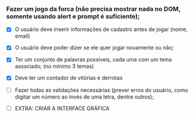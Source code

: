 ### Fazer um jogo da forca (não precisa mostrar nada no DOM, somente usando alert e prompt é suficiente);

- [X] O usuário deve inserir informações de cadastro antes de jogar (nome, email)
- [X] O usuário deve poder dizer se ele quer jogar novamente ou não;
- [X] Ter um conjunto de palavras possíveis, cada uma com um tema associado; (no mínimo 3 temas)
- [X] Deve ter um contador de vitórias e derrotas
- [ ] Fazer todas as validações necessárias (prever erros do usuário, como digitar um número ao invés de uma letra, dentre outros);

- [ ] EXTRA: CRIAR A INTERFACE GRÁFICA
